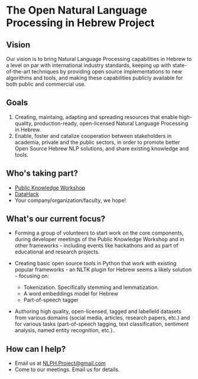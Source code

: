 # The Open Natural Language Processing in Hebrew Project


## Vision
Our vision is to bring Natural Language Processing capabilities in Hebrew to a level on par with international industry standards, keeping up with state-of-the-art techniques by providing open source implementations to new algorithms and tools, and making these capabilities publicly available for both public and commercial use.


## Goals
1. Creating, maintaing, adapting and spreading resources that enable high-quality, production-ready, open-licensed Natural Language Processing in Hebrew. 
2. Enable, foster and catalize cooperation between stakeholders in academia, private and the public sectors, in order to  promote better Open Source Hebrew NLP solutions, and share existing knowledge and tools.


## Who's taking part?
- [Public Knowledge Workshop](http://www.hasadna.org.il/en/)
- [DataHack](datahack-il.com)
- Your company/organization/faculty, we hope!


## What's our current focus?
- Forming a group of volunteers to start work on the core components, during developer meetings of the Public Knowledge Workshop and in other frameworks - including events like hackathons and as part of educational and research projects.
- Creating basic open source tools in Python that work with existing popular frameworks -  an NLTK plugin for Hebrew seems a likely solution - focusing on:
  - Tokenization. Specifically stemming and lemmatization.
  - A word embeddings model for Hebrew
  - Part-of-speech tagger
  
- Authoring high quality, open-licensed, tagged and labelleld datasets from various domains (social media, articles, research papers, etc.) and for various tasks (part-of-speech tagging, text classification, sentiment analysis, named entity recognition, etc.)..


## How can I help?
- Email us at [NLPH.Project@gmail.com](mailto:NLPH.Project@gmail.com)
- Come to our meetings. Email us for details.
